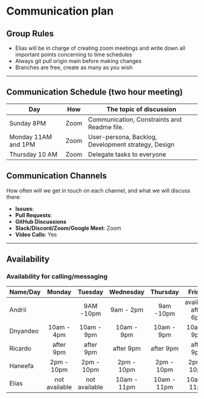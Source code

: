 # Communication plan

## Group Rules

<!-- any general rules you'd like to set for your group? -->

- Elias will be in charge of creating zoom meetings and write down all important points concerning to time schedules
- Always git pull origin main before making changes
- Branches are free, create as many as you wish

---

## Communication Schedule (two hour meeting)

| Day                 | How  | The topic of discussion                             |
| ------------------- | :--: | --------------------------------------------------- |
| Sunday 8PM          | Zoom | Communication, Constraints and Readme file.         |
| Monday 11AM and 1PM | Zoom | User-persona, Backlog, Development strategy, Design |
| Thursday 10 AM      | Zoom | Delegate tasks to everyone                          |

## Communication Channels

How often will we get in touch on each channel, and what we will discuss there:

- **Issues**:
- **Pull Requests**:
- **GitHub Discussions**
- **Slack/Discord/Zoom/Google Meet**:  Zoom
- **Video Calls**: Yes

---

## Availability

### Availability for calling/messaging

| Name/Day |  Monday   |  Tuesday   | Wednesday  |  Thursday  |  Friday   | Saturday  |
| -------- | :-------: | :--------: | :--------: | :--------: | :-------: | :-------: |
| Andrii   | | 9AM -10pm  | 9am - 2pm  | 9am -10pm  | available after 6pm| 9am - 4pm |9am - 4pm |
| Dnyandeo   | 10am - 4pm | 10am - 9pm | 10am - 9pm | 10am - 9pm  | 10am - 9pm | 10am  - 9pm |
| Ricardo    | after 9pm | after 9pm| after 9pm  | after 9pm | after 9pm| after 9pm|
| Haneefa  | 2pm - 10pm | 2pm - 10pm | 2pm - 10pm | 2pm - 10pm | 2pm - 10pm  | after 9pm |
| Elias    | not available | not available  | 10am - 11pm | 10am - 11pm | 10am - 11pm | 10am - 11pm|

